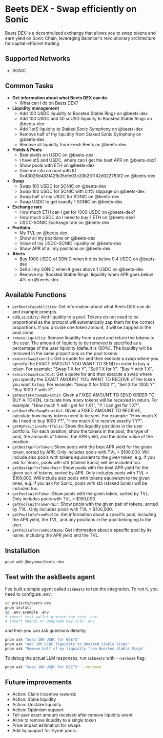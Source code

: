 # Beets DEX - Swap efficiently on Sonic

Beets DEX is a decentralized exchange that allows you to swap tokens and earn yield on Sonic Chain, leveraging Balancer's revolutionary architecture for capital-efficient trading.

## Supported Networks

- SONIC

## Common Tasks

- **Get information about what Beets DEX can do**
    - What can I do on Beets DEX?
- **Liquidity management**
    - Add 100 USDC liquidity to Boosted Stable Rings on @beets-dex
    - Add 100 USDC and 50 scUSD liquidity to Boosted Stable Rings on @beets-dex
    - Add 1 stS liquidity to Staked Sonic Symphony on @beets-dex
    - Remove half of my liquidity from Staked Sonic Symphony on @beets-dex
    - Remove all liquidity from Fresh Beets on @beets-dex
- **Yields & Pools**
    - Best yields on USDC on @beets-dex
    - I have stS and USDC, where can I get the best APR on @beets-dex?
    - Show pools with ETH on @beets-dex
    - Give me info on pool with ID 0x43026d483f42fb35efe03c20b251142d022783f2 on @beets-dex
- **Swap**
    - Swap 100 USDC for SONIC on @beets-dex
    - Swap 100 USDC for SONIC with 0.1% slippage on @beets-dex
    - Swap half of my USDC for SONIC on @beets-dex
    - Swap USDC to get exactly 1 SONIC on @beets-dex
- **Exchange rate**
    - How much ETH can I get for 1000 USDC on @beets-dex?
    - How much USDC do I need to buy 1 ETH on @beets-dex?
    - USDC-SONIC Exchange rate on @beets-dex
- **Portfolio**
    - My TVL on @beets-dex
    - Show all my positions on @beets-dex
    - Value of my USDC-SONIC liquidity on @beets-dex
    - Show APR of all my positions on @beets-dex
- **Alerts**
    - Buy 1000 USDC of SONIC when it dips below 0.4 USDC on @beets-dex
    - Sell all my SONIC when it goes above 1 USDC on @beets-dex
    - Remove my 'Boosted Stable Rings' liquidity when APR goes below 4% on @beets-dex

## Available Functions

- `getBeetsCapabilities`: Get information about what Beets DEX can do and example prompts.
- `addLiquidity`: Add liquidity to a pool. Tokens do not need to be proportional as the protocol will automatically zap them for the correct proportions. If you provide one token amount, it will be zapped in the pool alone.
- `removeLiquidity`: Remove liquidity from a pool and return the tokens to the user. The amount of liquidity to be removed is specified as a percentage of the user liquidity (default is 100%). The liquidity will be removed in the same proportions as the pool tokens.
- `executeSwapExactIn`: Get a quote for and then execute a swap where you specify the EXACT AMOUNT YOU WANT TO SEND in order to buy a token. For example: "Swap 1 X for Y", "Sell 1 X for Y", "Buy Y with 1 X".
- `executeSwapExactOut`: Get a quote for and then execute a swap where you specify the EXACT AMOUNT YOU WANT TO RECEIVE of the token you want to buy. For example: "Swap X for 1000 Y", "Sell X for 1000 Y", "Buy 1000 Y with X".
- `getQuoteForSwapExactIn`: Given a FIXED AMOUNT TO SEND ORDER TO BUY A TOKEN, calculate how many tokens will be received in return. For example: "How much Y will I get for 1 X?", "Y I can get for 1 X?".
- `getQuoteForSwapExactOut`: Given a FIXED AMOUNT TO RECEIVE, calculate how many tokens need to be sent. For example: "How much X do I need to buy 1000 Y?", "How much X to receive exactly 1 Y?".
- `getMyPositionsPortfolio`: Show the liquidity positions in the user portfolio. For each position, show the tokens in the pool, the type of pool, the amounts of tokens, the APR yield, and the dollar value of the position.
- `getBestAprForToken`: Show pools with the best APR yield for the given token, sorted by APR. Only includes pools with TVL > $100,000. Will include also pools with tokens equivalent to the given token, e.g. if you ask for Sonic, pools with stS (staked Sonic) will be included too.
- `getBestAprForTokenPair`: Show pools with the best APR yield for the given pair of tokens, sorted by APR. Only includes pools with TVL > $100,000. Will include also pools with tokens equivalent to the given ones, e.g. if you ask for Sonic, pools with stS (staked Sonic) will be included too.
- `getPoolsWithToken`: Show pools with the given token, sorted by TVL. Only includes pools with TVL > $100,000.
- `getPoolsWithTokenPair`: Show pools with the given pair of tokens, sorted by TVL. Only includes pools with TVL > $100,000.
- `getPoolInfoFromPoolId`: Get information about a specific pool, including the APR yield, the TVL, and any positions in the pool belonging to the user.
- `getPoolInfoFromPoolName`: Get information about a specific pool by its name, including the APR yield and the TVL.

## Installation

```bash
pnpm add @heyanon/beets-dex
```

## Test with the askBeets agent

I've built a simple agent called `askBeets` to test the integration. To run it, you need to configure .env:

```bash
cd projects/beets-dex
pnpm install
cp .env.example .env
# insert test wallet private key into .env
# insert OpenAI or DeepSeek key into .env
```

and then you can ask questions directly:

```bash
pnpm ask "Swap 100 USDC for BEETS"
pnpm ask "Add 100 USDC liquidity to Boosted Stable Rings"
pnpm ask "Remove half of my liquidity from Boosted Stable Rings"
```

To debug the actual LLM responses, run `askBeets` with `--verbose` flag:

```bash
pnpm ask "Swap 100 USDC for BEETS" --verbose
```

## Future improvements

- Action: Claim incentive rewards
- Action: Stake liquidity
- Action: Unstake liquidity
- Action: Optimism support
- Tell user exact amount received after remove liquidity event
- Allow to remove liquidity to a single token
- Price impact estimation for swaps
- Add liq support for GyroE pools
